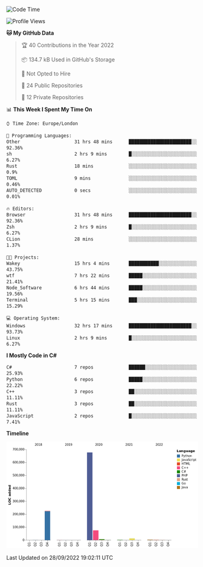 <!--START_SECTION:waka-->
![Code Time](http://img.shields.io/badge/Code%20Time-272%20hrs%2054%20mins-blue)

![Profile Views](http://img.shields.io/badge/Profile%20Views-12-blue)

**🐱 My GitHub Data** 

> 🏆 40 Contributions in the Year 2022
 > 
> 📦 134.7 kB Used in GitHub's Storage 
 > 
> 🚫 Not Opted to Hire
 > 
> 📜 24 Public Repositories 
 > 
> 🔑 12 Private Repositories  
 > 
📊 **This Week I Spent My Time On** 

```text
⌚︎ Time Zone: Europe/London

💬 Programming Languages: 
Other                    31 hrs 48 mins      ███████████████████████░░   92.36% 
sh                       2 hrs 9 mins        █░░░░░░░░░░░░░░░░░░░░░░░░   6.27% 
Rust                     18 mins             ░░░░░░░░░░░░░░░░░░░░░░░░░   0.9% 
TOML                     9 mins              ░░░░░░░░░░░░░░░░░░░░░░░░░   0.46% 
AUTO_DETECTED            0 secs              ░░░░░░░░░░░░░░░░░░░░░░░░░   0.01%

🔥 Editors: 
Browser                  31 hrs 48 mins      ███████████████████████░░   92.36% 
Zsh                      2 hrs 9 mins        █░░░░░░░░░░░░░░░░░░░░░░░░   6.27% 
CLion                    28 mins             ░░░░░░░░░░░░░░░░░░░░░░░░░   1.37%

🐱‍💻 Projects: 
Wakey                    15 hrs 4 mins       ███████████░░░░░░░░░░░░░░   43.75% 
wtf                      7 hrs 22 mins       █████░░░░░░░░░░░░░░░░░░░░   21.41% 
Node_Software            6 hrs 44 mins       █████░░░░░░░░░░░░░░░░░░░░   19.56% 
Terminal                 5 hrs 15 mins       ███░░░░░░░░░░░░░░░░░░░░░░   15.29%

💻 Operating System: 
Windows                  32 hrs 17 mins      ███████████████████████░░   93.73% 
Linux                    2 hrs 9 mins        █░░░░░░░░░░░░░░░░░░░░░░░░   6.27%

```

**I Mostly Code in C#** 

```text
C#                       7 repos             ██████░░░░░░░░░░░░░░░░░░░   25.93% 
Python                   6 repos             █████░░░░░░░░░░░░░░░░░░░░   22.22% 
C++                      3 repos             ██░░░░░░░░░░░░░░░░░░░░░░░   11.11% 
Rust                     3 repos             ██░░░░░░░░░░░░░░░░░░░░░░░   11.11% 
JavaScript               2 repos             █░░░░░░░░░░░░░░░░░░░░░░░░   7.41%

```


**Timeline**

![Chart not found](https://raw.githubusercontent.com/Jirubizu/Jirubizu/master/charts/bar_graph.png) 


 Last Updated on 28/09/2022 19:02:11 UTC
<!--END_SECTION:waka-->